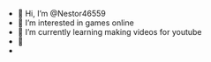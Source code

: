 - 👋 Hi, I’m @Nestor46559
- 👀 I’m interested in games online
- 🌱 I’m currently learning making videos for youtube
- 💞️ 
- 

<!---
Nestor46559/Nestor46559 is a ✨ special ✨ repository because its `README.md` (this file) appears on your GitHub profile.
You can click the Preview link to take a look at your changes.
--->
